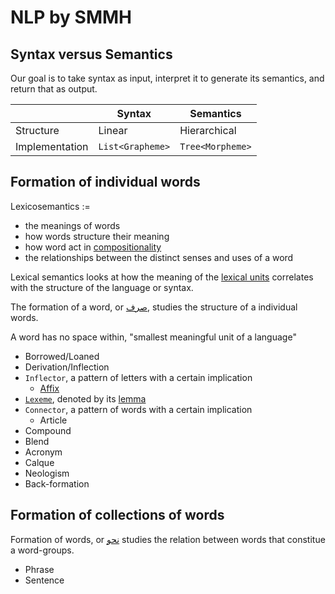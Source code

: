 # NLP by SMMH

## Syntax versus Semantics

Our goal is to take syntax as input, interpret it to generate its semantics, and return that as output.

|                | Syntax           | Semantics        |
| -------------- | ---------------- | ---------------- |
| Structure      | Linear           | Hierarchical     |
| Implementation | `List<Grapheme>` | `Tree<Morpheme>` |

## Formation of individual words

Lexicosemantics :=

- the meanings of words
- how words structure their meaning
- how word act in [compositionality](compositionality.md)
- the relationships between the distinct senses and uses of a word

Lexical semantics looks at how the meaning of the [lexical units](lexical-item.md) correlates with the structure of the language or syntax.

The formation of a word, or [صرف](https://fa.wikipedia.org/wiki/%D8%B5%D8%B1%D9%81), studies the structure of a individual words.

A word has no space within, "smallest meaningful unit of a language"

- Borrowed/Loaned
- Derivation/Inflection
- `Inflector`, a pattern of letters with a certain implication
  - [Affix](affixation.md)
- [`Lexeme`](lexeme.md), denoted by its [lemma](root)
- `Connector`, a pattern of words with a certain implication
  - Article
- Compound
- Blend
- Acronym
- Calque
- Neologism
- Back-formation

## Formation of collections of words

Formation of words, or [نحو](https://fa.wikipedia.org/wiki/%D9%86%D8%AD%D9%88) studies the relation between words that constitue a word-groups.

- Phrase
- Sentence
